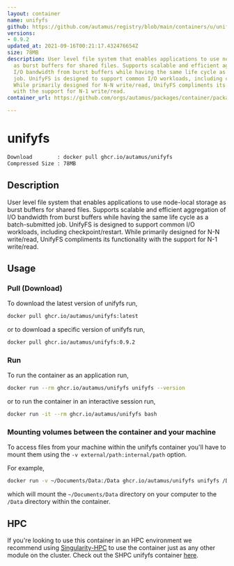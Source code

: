 ```yaml
---
layout: container
name: unifyfs
github: https://github.com/autamus/registry/blob/main/containers/u/unifyfs/spack.yaml
versions:
- 0.9.2
updated_at: 2021-09-16T00:21:17.432476654Z
size: 78MB
description: User level file system that enables applications to use node-local storage
  as burst buffers for shared files. Supports scalable and efficient aggregation of
  I/O bandwidth from burst buffers while having the same life cycle as a batch-submitted
  job. UnifyFS is designed to support common I/O workloads, including checkpoint/restart.
  While primarily designed for N-N write/read, UnifyFS compliments its functionality
  with the support for N-1 write/read.
container_url: https://github.com/orgs/autamus/packages/container/package/unifyfs

---
```

# unifyfs
```bash 
Download        : docker pull ghcr.io/autamus/unifyfs
Compressed Size : 78MB
```

## Description
User level file system that enables applications to use node-local storage as burst buffers for shared files. Supports scalable and efficient aggregation of I/O bandwidth from burst buffers while having the same life cycle as a batch-submitted job. UnifyFS is designed to support common I/O workloads, including checkpoint/restart. While primarily designed for N-N write/read, UnifyFS compliments its functionality with the support for N-1 write/read.

## Usage
### Pull (Download)
To download the latest version of unifyfs run,

```bash
docker pull ghcr.io/autamus/unifyfs:latest
```

or to download a specific version of unifyfs run,

```bash
docker pull ghcr.io/autamus/unifyfs:0.9.2
```
### Run
To run the container as an application run,
```bash
docker run --rm ghcr.io/autamus/unifyfs unifyfs --version
```

or to run the container in an interactive session run,
```bash
docker run -it --rm ghcr.io/autamus/unifyfs bash
```

### Mounting volumes between the container and your machine
To access files from your machine within the unifyfs container you'll have to mount them using the `-v external/path:internal/path` option.

For example,
```bash
docker run -v ~/Documents/Data:/Data ghcr.io/autamus/unifyfs unifyfs /Data/myData.csv
```
which will mount the `~/Documents/Data` directory on your computer to the `/Data` directory within the container.

## HPC
If you're looking to use this container in an HPC environment we recommend using [Singularity-HPC](https://singularity-hpc.readthedocs.io) to use the container just as any other module on the cluster. Check out the SHPC unifyfs container [here](https://singularityhub.github.io/singularity-hpc/r/ghcr.io-autamus-unifyfs/).